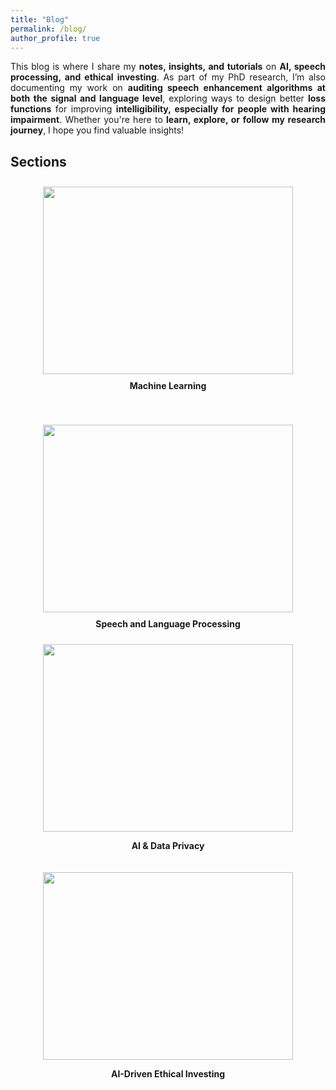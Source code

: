 ```yaml
---
title: "Blog"
permalink: /blog/
author_profile: true
---
```


<p style="text-align: justify;">
This blog is where I share my <strong>notes, insights, and tutorials</strong> on <strong>AI, speech processing, and ethical investing</strong>. 
As part of my PhD research, I’m also documenting my work on <strong>auditing speech enhancement algorithms at both the signal and language level</strong>, 
exploring ways to design better <strong>loss functions</strong> for improving <strong>intelligibility, especially for people with hearing impairment</strong>. 
Whether you're here to <strong>learn, explore, or follow my research journey</strong>, I hope you find valuable insights!
</p>

## Sections

<style>
    .hover-shadow:hover {
        box-shadow: 0 0 15px rgba(0, 0, 0, 0.5); /* Adjust the shadow size and color as needed */
    }
    .hover-shadow:hover img,
    .hover-shadow:hover p {
        box-shadow: 0 0 15px rgba(0, 0, 0, 0.5); /* Apply the same shadow to the image and text */
    }
</style>

<div style="display: flex; flex-wrap: wrap; gap: 20px;">
    <div style="text-align: center; flex: 1;" class="hover-shadow">
        <a href="#" style="text-decoration: none; color: inherit; display: block; padding: 10px;">
            <img src="{{ site.baseurl }}/files/blog/machine-learning.png" width="400px" height="300px" style="display: block; margin: 0 auto;">
            <p style="margin-top: 10px;"><strong>Machine Learning</strong></p>
        </a>
    </div>
    <div style="text-align: center; flex: 1;" class="hover-shadow">
        <a href="{{ site.baseurl }}/blog/speech-and-language-processing" 
        style="text-decoration: none; color: inherit; display: block; padding: 10px;">
            <img src="{{ site.baseurl }}/files/blog/speech-and-language-processing-.jpg" 
                width="400px" height="300px" style="display: block; margin: 0 auto;">
            <p style="margin-top: 10px;"><strong>Speech and Language Processing</strong></p>
        </a>
    </div>
</div>

<div style="display: flex; flex-wrap: wrap; gap: 20px;">

  <div style="text-align: center; flex: 1;">
    <img src="{{ site.baseurl }}/files/blog/ai-and-data-privacy.png" width="400px" height="300px">
    <p><strong>AI & Data Privacy</strong></p>
  </div>

  <div style="text-align: center; flex: 1;">
    <img src="{{ site.baseurl }}/files/blog/ai-driven-ethical-investing.jpg" width="400px" height="300px">
    <p><strong>AI-Driven Ethical Investing</strong></p>
  </div>

</div>
